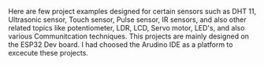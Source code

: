 Here are few project examples designed for certain sensors such as DHT 11, Ultrasonic sensor, Touch sensor, Pulse sensor, IR sensors, and also other related topics like potentiometer, LDR, LCD, Servo motor, LED's, and also various Communitcation techniques.
This projects are mainly designed on the ESP32 Dev board.
I had choosed the Arudino IDE as a platform to excecute these projects.
